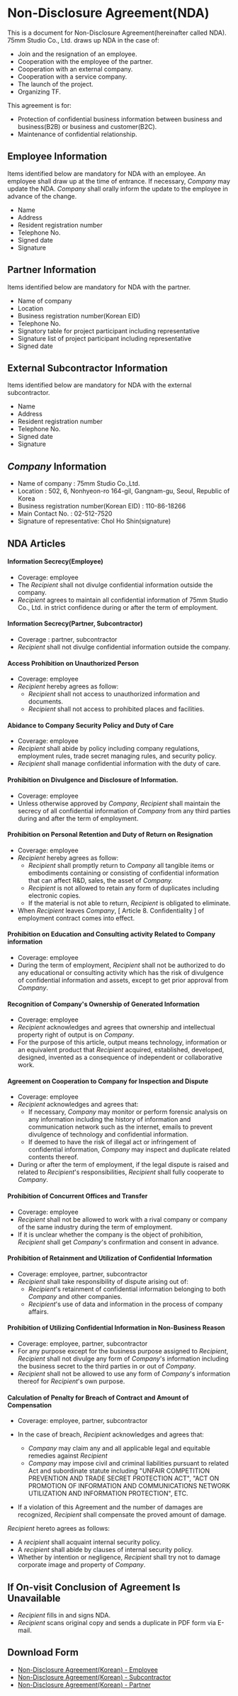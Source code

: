 # Non-Disclosure Agreement(NDA)
This is a document for Non-Disclosure Agreement(hereinafter called NDA).
75mm Studio Co., Ltd. draws up NDA in the case of:
  - Join and the resignation of an employee.
  - Cooperation with the employee of the partner.
  - Cooperation with an external company.
  - Cooperation with a service company.
  - The launch of the project.
  - Organizing TF.
  
This agreement is for:
  - Protection of confidential business information between business and business(B2B) or business and customer(B2C).
  - Maintenance of confidential relationship.
  
## Employee Information

Items identified below are mandatory for NDA with an employee. An employee shall draw up at the time of entrance. If necessary, *Company* may update the NDA. *Company* shall orally inform the update to the employee in advance of the change.

- Name
- Address
- Resident registration number
- Telephone No.
- Signed date
- Signature

## Partner Information

Items identified below are mandatory for NDA with the partner.

- Name of company
- Location
- Business registration number(Korean EID)
- Telephone No.
- Signatory table for project participant including representative
- Signature list of project participant including representative
- Signed date

## External Subcontractor Information

Items identified below are mandatory for NDA with the external subcontractor.

- Name
- Address
- Resident registration number
- Telephone No.
- Signed date
- Signature


## *Company* Information

- Name of company : 75mm Studio Co.,Ltd.
- Location : 502, 6, Nonhyeon-ro 164-gil, Gangnam-gu, Seoul, Republic of Korea
- Business registration number(Korean EID) : 110-86-18266
- Main Contact No. : 02-512-7520
- Signature of representative: Chol Ho Shin(signature)

## NDA Articles

#### Information Secrecy(Employee)
- Coverage: employee
- The *Recipient* shall not divulge confidential information outside the company.
- *Recipient* agrees to maintain all confidential information of 75mm Studio Co., Ltd. in strict confidence during or after the term of employment.

#### Information Secrecy(Partner, Subcontractor)
- Coverage : partner, subcontractor
- *Recipient* shall not divulge confidential information outside the company.


#### Access Prohibition on Unauthorized Person
- Coverage: employee
- *Recipient* hereby agrees as follow:
  - *Recipient* shall not access to unauthorized information and documents.
  - *Recipient* shall not access to prohibited places and facilities.

#### Abidance to Company Security Policy and Duty of Care
- Coverage: employee
- *Recipient* shall abide by policy including company regulations, employment rules, trade secret managing rules, and security policy.
- *Recipient* shall manage confidential information with the duty of care.

#### Prohibition on Divulgence and Disclosure of Information.
- Coverage: employee
- Unless otherwise approved by *Company*, *Recipient* shall maintain the secrecy of all confidential information of *Company* from any third parties during and after the term of employment.

#### Prohibition on Personal Retention and Duty of Return on Resignation
- Coverage: employee
- *Recipient* hereby agrees as follow:
  - *Recipient* shall promptly return to *Company* all tangible items or embodiments containing or consisting of confidential information that can affect R&D, sales, the asset of *Company.*
  - *Recipient* is not allowed to retain any form of duplicates including electronic copies.
  - If the material is not able to return, *Recipient* is obligated to eliminate.
- When *Recipient* leaves *Company*, [ Article 8. Confidentiality ] of employment contract comes into effect.

#### Prohibition on Education and Consulting activity Related to Company information
- Coverage: employee
- During the term of employment, *Recipient* shall not be authorized to do any educational or consulting activity which has  the risk of divulgence of confidential information and assets, except to get prior approval from *Company*.

#### Recognition of Company's Ownership of Generated Information
- Coverage: employee
- *Recipient* acknowledges and agrees that ownership and intellectual property right of output is on *Company*.
- For the purpose of this article, output means technology, information or an equivalent product that *Recipient* acquired, established, developed, designed, invented as a consequence of independent or collaborative work.

#### Agreement on Cooperation to Company for Inspection and Dispute
- Coverage: employee
- *Recipient* acknowledges and agrees that:
  - If necessary, *Company* may monitor or perform forensic analysis on any information including the history of information and communication network such as the internet, emails to prevent divulgence of technology and confidential information.
  - If deemed to have the risk of illegal act or infringement of confidential information, *Company* may inspect and duplicate related contents thereof.
-  During or after the term of employment, if the legal dispute is raised and related to *Recipient*'s responsibilities, *Recipient* shall fully cooperate to *Company*.

#### Prohibition of Concurrent Offices and Transfer
- Coverage: employee
- *Recipient* shall not be allowed to work with a rival company or company of the same industry during the term of employment.
- If it is unclear whether the company is the object of prohibition,  *Recipient* shall get *Company*'s confirmation and consent in advance.

#### Prohibition of Retainment and Utilization of Confidential Information
- Coverage: employee, partner, subcontractor
- *Recipient* shall take responsibility of dispute arising out of:
  - *Recipient*'s retainment of confidential information belonging to both *Company* and other companies.
  - *Recipient*'s use of data and information in the process of company affairs.

#### Prohibition of Utilizing Confidential Information in Non-Business Reason
- Coverage: employee, partner, subcontractor
- For any purpose except for the business purpose assigned to *Recipient*, *Recipient* shall not divulge any form of *Company*'s information including the business secret to the third parties in or out of *Company*.
- *Recipient* shall not be allowed to use any form of *Company*'s information thereof for *Recipient*'s own purpose.

#### Calculation of Penalty for Breach of Contract and Amount of Compensation
- Coverage: employee, partner, subcontractor
- In the case of breach, *Recipient* acknowledges and agrees that:
  - *Company* may claim any and all applicable legal and equitable remedies against *Recipient*
  - *Company* may impose civil and criminal liabilities
  pursuant to related Act and subordinate statute including "UNFAIR COMPETITION PREVENTION AND TRADE SECRET PROTECTION ACT", "ACT ON PROMOTION OF INFORMATION AND COMMUNICATIONS NETWORK UTILIZATION AND INFORMATION PROTECTION", ETC.

- If a violation of this Agreement and the number of damages are recognized, *Recipient* shall compensate the proved amount of damage.

*Recipient* hereto agrees as follows:
  - A *recipient* shall acquaint internal security policy.
  - A *recipient* shall abide by clauses of internal security policy.
  - Whether by intention or negligence, *Recipient* shall try not to damage corporate image and property of *Company*.


## If On-visit Conclusion of Agreement Is Unavailable
- *Recipient* fills in and signs NDA.
- *Recipient* scans original copy and sends a duplicate in PDF form via E-mail.

## Download Form
- [Non-Disclosure Agreement(Korean) - Employee](../pdf/nda_employ.pdf)
- [Non-Disclosure Agreement(Korean) - Subcontractor](../pdf/nda_service.pdf)
- [Non-Disclosure Agreement(Korean) - Partner](../pdf/nda_partners.pdf)
